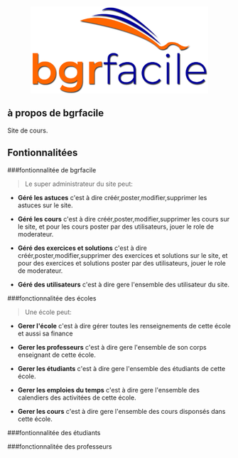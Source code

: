 <p align="center"><img src="/public/assets_template/logo.png" width="400"></p>


## à propos de bgrfacile

Site de cours.

## Fontionnalitées

###fontionnalitée de bgrfacile
>Le super administrateur du site peut:

- **Géré les astuces** c'est à dire créér,poster,modifier,supprimer les astuces sur le site.

- **Géré les cours** c'est à dire créér,poster,modifier,supprimer les cours sur le site, et pour les cours poster par des utilisateurs, jouer le role de moderateur.

- **Géré des exercices et solutions** c'est à dire créér,poster,modifier,supprimer des exercices et solutions sur le site, et pour des exercices et solutions poster par des utilisateurs, jouer le role de moderateur.

- **Géré des utilisateurs** c'est à dire gere l'ensemble des utilisateur du site.


###fonctionnalitée des écoles
>Une école peut:

- **Gerer l'école** c'est à dire gérer toutes les renseignements de cette école et aussi sa finance 

- **Gerer les professeurs** c'est à dire gere l'ensemble de son corps enseignant de cette école.

- **Gerer les étudiants** c'est à dire gere l'ensemble des étudiants de cette école.

- **Gerer les emploies du temps** c'est à dire gere l'ensemble des calendiers des activitées de cette école.

- **Gerer les cours** c'est à dire gere l'ensemble des cours disponsés dans cette école.

###fontionnalitée des étudiants


###fonctionnalitée des professeurs



